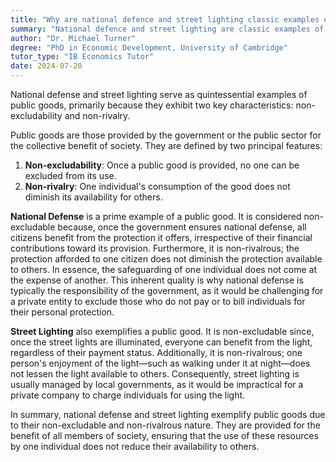 ```yaml
---
title: "Why are national defence and street lighting classic examples of public goods?"
summary: "National defence and street lighting are classic examples of public goods because they are non-excludable and non-rivalrous."
author: "Dr. Michael Turner"
degree: "PhD in Economic Development, University of Cambridge"
tutor_type: "IB Economics Tutor"
date: 2024-07-20
---
```


National defense and street lighting serve as quintessential examples of public goods, primarily because they exhibit two key characteristics: non-excludability and non-rivalry.

Public goods are those provided by the government or the public sector for the collective benefit of society. They are defined by two principal features:

1. **Non-excludability**: Once a public good is provided, no one can be excluded from its use.
2. **Non-rivalry**: One individual's consumption of the good does not diminish its availability for others.

**National Defense** is a prime example of a public good. It is considered non-excludable because, once the government ensures national defense, all citizens benefit from the protection it offers, irrespective of their financial contributions toward its provision. Furthermore, it is non-rivalrous; the protection afforded to one citizen does not diminish the protection available to others. In essence, the safeguarding of one individual does not come at the expense of another. This inherent quality is why national defense is typically the responsibility of the government, as it would be challenging for a private entity to exclude those who do not pay or to bill individuals for their personal protection.

**Street Lighting** also exemplifies a public good. It is non-excludable since, once the street lights are illuminated, everyone can benefit from the light, regardless of their payment status. Additionally, it is non-rivalrous; one person's enjoyment of the light—such as walking under it at night—does not lessen the light available to others. Consequently, street lighting is usually managed by local governments, as it would be impractical for a private company to charge individuals for using the light.

In summary, national defense and street lighting exemplify public goods due to their non-excludable and non-rivalrous nature. They are provided for the benefit of all members of society, ensuring that the use of these resources by one individual does not reduce their availability to others.
    